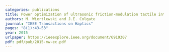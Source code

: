 ```yaml
---
categories: publications
title: Power optimization of ultrasonic friction-modulation tactile interfaces
authors: M. Wiertlewski and J.E. Colgate
journal: "IEEE Transactions on Haptics"
pages: "8(1):43–53"
year: 2015
urlpaper: https://ieeexplore.ieee.org/document/6919307
pdf: pdf/pub/2015-mw-ec.pdf
---
```

